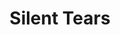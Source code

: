 ---
layout: page
title: Silent Tears
description:
img: assets/img/silent.jpg
importance: 1
category: work
redirect: https://open.spotify.com/album/7rfgBcU1tJAWrhfOa67A7z?si=qIdi8YlpS1W8DbQ13MPWaw
---